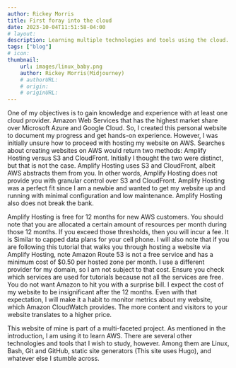 ```yaml
---
author: Rickey Morris
title: First foray into the cloud 
date: 2023-10-04T11:51:58-04:00
# layout: 
description: Learning multiple technologies and tools using the cloud.
tags: ["blog"]
# icon: 
thumbnail: 
    url: images/linux_baby.png 
    author: Rickey Morris(Midjourney)
    # authorURL: 
    # origin: 
    # originURL: 
---
```


One of my objectives is to gain knowledge and experience with at least one cloud provider. Amazon Web Services that has the highest market share over Microsoft Azure and Google Cloud. So, I created this personal website to document my progress and get hands-on experience. However, I was initially unsure how to proceed with hosting my website on AWS. Searches about creating websites on AWS would return two methods: Amplify Hosting versus S3 and CloudFront. Initially I thought the two were distinct, but that is not the case. Amplify Hosting uses S3 and CloudFront, albeit AWS abstracts them from you. In other words, Amplify Hosting does not provide you with granular control over S3 and CloudFront. Amplify Hosting was a perfect fit since I am a newbie and wanted to get my website up and running with minimal configuration and low maintenance. Amplify Hosting also does not break the bank.

Amplify Hosting is free for 12 months for new AWS customers. You should note that you are allocated a certain amount of resources per month during those 12 months. If you exceed those thresholds, then you will incur a fee. It is Similar to capped data plans for your cell phone. I will also note that if you are following this tutorial that walks you through hosting a website via Amplify Hosting, note Amazon Route 53 is not a free service and has a minimum cost of $0.50 per hosted zone per month. I use a different provider for my domain, so I am not subject to that cost. Ensure you check which services are used for tutorials because not all the services are free. You do not want Amazon to hit you with a surprise bill. I expect the cost of my website to be insignificant after the 12 months. Even with that expectation, I will make it a habit to monitor metrics about my website, which Amazon CloudWatch provides. The more content and visitors to your website translates to a higher price.

This website of mine is part of a multi-faceted project. As mentioned in the introduction, I am using it to learn AWS. There are several other technologies and tools that I wish to study, however. Among them are Linux, Bash, Git and GitHub, static site generators (This site uses Hugo), and whatever else I stumble across.
